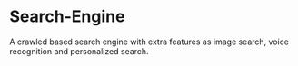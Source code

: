 # Search-Engine
A crawled based search engine with extra features as image search, voice recognition and personalized search.
